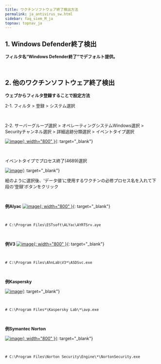 ```yaml
---
title: ワクチンソフトウェア終了検出方法
permalink: ja_antivirus_sw.html
sidebar: faq_siem_M_ja
topnav: topnav_ja
---
```


## 1. Windows Defender終了検出

**フィルタ名“Windows Defender終了”でデフォルト提供。**
 
<br />

## 2. 他のワクチンソフトウェア終了検出

**ウェブからフィルタ登録することで設定方法**

2-1. フィルタ > 登録 > システム選択

<br />

2-2. サーバーグループ選択 > オペレーティングシステムWindows選択 > Securityチャンネル選択 > 詳細追跡分類選択 > イベントタイプ選択


[![image](/docs/images/Additianal/anti/ja_07.png){: width="800" }](/docs/images/Additianal/anti/ja_07.png){: target="_blank"}
 
<br />

イベントタイプでプロセス終了(4689)選択

[![image](/docs/images/Additianal/anti/ja_08.png)](/docs/images/Additianal/anti/ja_08.png){: target="_blank"}

絵のように選択後、‘データ値’に使用するワクチンの必修プロセス名を入れて下段の‘登録’ボタンをクリック

<br />

**例Alyac**
[![image](/docs/images/Additianal/anti/ja_09.png){: width="800" }](/docs/images/Additianal/anti/ja_09.png){: target="_blank"}

<br />

`# C:\Program Files\ESTsoft\ALYac\AYRTSrv.aye`

<br />

**例V3**
[![image](/docs/images/Additianal/anti/ja_10.png){: width="800" }](/docs/images/Additianal/anti/ja_10.png){: target="_blank"}

<br />

`# C:\Program Files\AhnLab\V3*\ASDSvc.exe`

<br />

**例Kaspersky**

[![image](/docs/images/Additianal/anti/ja_11.png)](/docs/images/Additianal/anti/ja_11.png){: target="_blank"}

<br />

`# C:\Program Files*\Kaspersky Lab\*\avp.exe`

<br />

**例Symantec Norton**

[![image](/docs/images/Additianal/anti/ja_12.png){: width="800" }](/docs/images/Additianal/anti/ja_12.png){: target="_blank"}

<br />

`# C:\Program Files\Norton Security\Engine\*\NortonSecurity.exe`